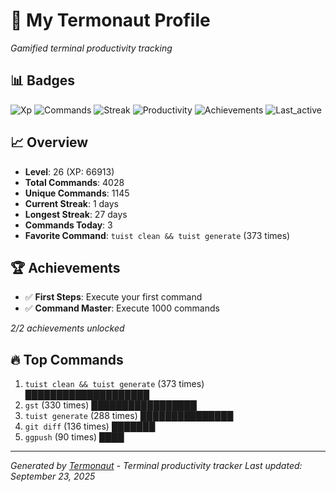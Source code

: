 # 🚀 My Termonaut Profile

*Gamified terminal productivity tracking*

## 📊 Badges

![Xp](https://img.shields.io/badge/XP-Level+26+%2866913%2F72900%29-orange?style=flat-square&logo=terminal&logoColor=white) ![Commands](https://img.shields.io/badge/Commands-4028-blue?style=flat-square&logo=terminal&logoColor=white) ![Streak](https://img.shields.io/badge/Streak-1+days-red?style=flat-square&logo=terminal&logoColor=white) ![Productivity](https://img.shields.io/badge/Productivity-80.0%25-green?style=flat-square&logo=terminal&logoColor=white) ![Achievements](https://img.shields.io/badge/Achievements-5%2F10-blue?style=flat-square&logo=terminal&logoColor=white) ![Last_active](https://img.shields.io/badge/Last+Active-2h+ago-green?style=flat-square&logo=terminal&logoColor=white) 

## 📈 Overview

- **Level**: 26 (XP: 66913)
- **Total Commands**: 4028
- **Unique Commands**: 1145
- **Current Streak**: 1 days
- **Longest Streak**: 27 days
- **Commands Today**: 3
- **Favorite Command**: `tuist clean && tuist generate` (373 times)

## 🏆 Achievements

- ✅ **First Steps**: Execute your first command
- ✅ **Command Master**: Execute 1000 commands

*2/2 achievements unlocked*

## 🔥 Top Commands

1. `tuist clean && tuist generate` (373 times) ████████████████████
2. `gst` (330 times) █████████████████
3. `tuist generate` (288 times) ███████████████
4. `git diff` (136 times) ███████
5. `ggpush` (90 times) ████

---

*Generated by [Termonaut](https://github.com/oiahoon/termonaut) - Terminal productivity tracker*
*Last updated: September 23, 2025*
